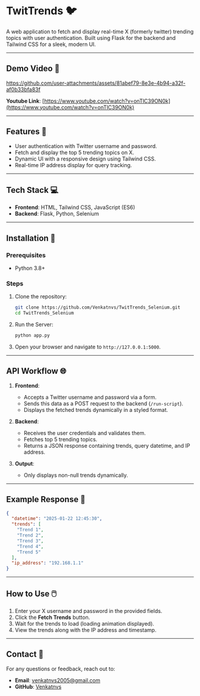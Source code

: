 # TwitTrends 🐦  
A web application to fetch and display real-time X (formerly twitter) trending topics with user authentication. Built using Flask for the backend and Tailwind CSS for a sleek, modern UI.

---
## Demo Video 🎥

https://github.com/user-attachments/assets/81abef79-8e3e-4b94-a32f-af0b33bfa83f

**Youtube Link**: [https://www.youtube.com/watch?v=onTlC39ON0k](https://www.youtube.com/watch?v=onTlC39ON0k)

---

## Features 🚀  
- User authentication with Twitter username and password.  
- Fetch and display the top 5 trending topics on X.  
- Dynamic UI with a responsive design using Tailwind CSS.  
- Real-time IP address display for query tracking.  

---

## Tech Stack 💻  
- **Frontend**: HTML, Tailwind CSS, JavaScript (ES6)  
- **Backend**: Flask, Python, Selenium  

---

## Installation 🔧  

### Prerequisites  
- Python 3.8+ 

### Steps  
1. Clone the repository:  
   ```bash
   git clone https://github.com/Venkatnvs/TwitTrends_Selenium.git
   cd TwitTrends_Selenium
   ```
2. Run the Server:
   ```bash
   python app.py
   ```
3. Open your browser and navigate to `http://127.0.0.1:5000`.

---

## API Workflow 🌐  

1. **Frontend**:  
   - Accepts a Twitter username and password via a form.  
   - Sends this data as a POST request to the backend (`/run-script`).  
   - Displays the fetched trends dynamically in a styled format.  

2. **Backend**:  
   - Receives the user credentials and validates them.  
   - Fetches top 5 trending topics.  
   - Returns a JSON response containing trends, query datetime, and IP address.  

3. **Output**:  
   - Only displays non-null trends dynamically.  

---

## Example Response 📝  
```json
{
  "datetime": "2025-01-22 12:45:30",
  "trends": [
    "Trend 1",
    "Trend 2",
    "Trend 3",
    "Trend 4",
    "Trend 5"
  ],
  "ip_address": "192.168.1.1"
}
```

---

## How to Use 🖱️  

1. Enter your X username and password in the provided fields.  
2. Click the **Fetch Trends** button.  
3. Wait for the trends to load (loading animation displayed).  
4. View the trends along with the IP address and timestamp. 

---

## Contact 📧  
For any questions or feedback, reach out to:  
- **Email**: venkatnvs2005@gmail.com  
- **GitHub**: [Venkatnvs](https://github.com/Venkatnvs)  

